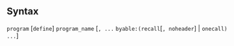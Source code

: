 ## Syntax

`program` \[`define`\] `program_name` \[`, ...`
`byable:(recall`\[`, noheader`\] \| `onecall) ...`\]
